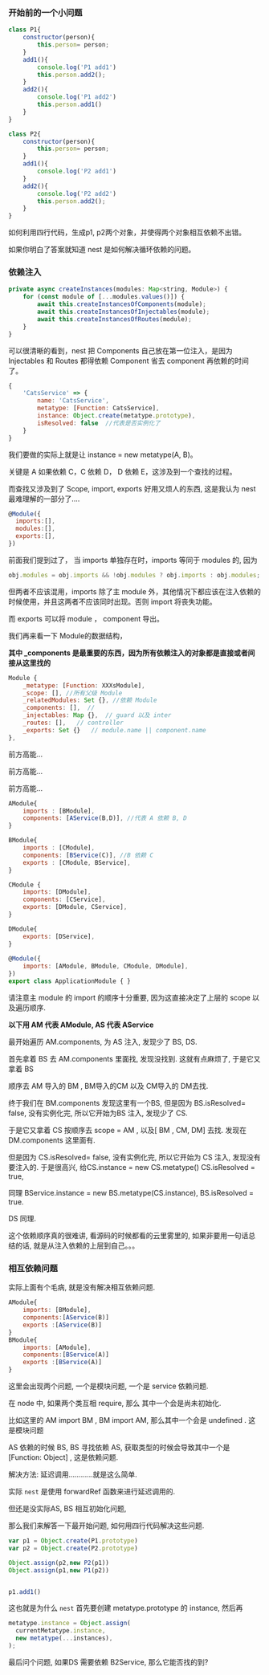 ### 开始前的一个小问题

```javascript
class P1{
	constructor(person){
		this.person= person;
	}
	add1(){
		console.log('P1 add1')
		this.person.add2();
	}
	add2(){
		console.log('P1 add2')
		this.person.add1()
	}
}

class P2{
	constructor(person){
		this.person= person;
	}
	add1(){
		console.log('P2 add1')
	}
	add2(){
		console.log('P2 add2')
		this.person.add2();
	}
}
```

如何利用四行代码，生成p1, p2两个对象，并使得两个对象相互依赖不出错。

如果你明白了答案就知道 nest 是如何解决循环依赖的问题。

### 依赖注入

```javascript
private async createInstances(modules: Map<string, Module>) {    
    for (const module of [...modules.values()]) {      
        await this.createInstancesOfComponents(module);      
        await this.createInstancesOfInjectables(module);      
        await this.createInstancesOfRoutes(module);      
    }
}
```

可以很清晰的看到，nest 把 Components 自己放在第一位注入，是因为 Injectables 和 Routes 都得依赖 Component 省去 component 再依赖的时间了。

```javascript
{
	'CatsService' => { 
		name: 'CatsService',
		metatype: [Function: CatsService],
		instance: Object.create(metatype.prototype),
		isResolved: false  //代表是否实例化了
	} 
}
```

我们要做的实际上就是让 instance = new metatype(A, B)。

关键是 A 如果依赖 C，C 依赖 D， D 依赖 E，这涉及到一个查找的过程。

而查找又涉及到了 Scope, import, exports 好用又烦人的东西, 这是我认为 nest 最难理解的一部分了....

```javascript
@Module({
  imports:[],
  modules:[],
  exports:[],
})
```

前面我们提到过了， 当 imports 单独存在时，imports 等同于 modules 的, 因为

```javascript
obj.modules = obj.imports && !obj.modules ? obj.imports : obj.modules;
```

但两者不应该混用，imports 除了主 module 外，其他情况下都应该在注入依赖的时候使用，并且这两者不应该同时出现。否则 import 将丧失功能。

而 exports 可以将 module ， component 导出。

我们再来看一下 Module的数据结构，

**其中 _components 是最重要的东西，因为所有依赖注入的对象都是直接或者间接从这里找的**

```javascript
Module {
	_metatype: [Function: XXXsModule],
	_scope: [], //所有父级 Module 
	_relatedModules: Set {}, //依赖 Module 
	_components: [],  // 
	_injectables: Map {},  // guard 以及 inter
	_routes: [],   // controller 
	_exports: Set {}   // module.name || component.name
},
```

前方高能...

前方高能...

前方高能...

```javascript
AModule{
	imports : [BModule],
	components: [AService(B,D)], //代表 A 依赖 B, D
}

BModule{
	imports : [CModule],
	components: [BService(C)], //B 依赖 C
	exports : [CModule, BService],
}

CModule {
	imports: [DModule],
	components: [CService], 
	exports: [DModule, CService],
}

DModule{
	exports: [DService],
}
    
@Module({
    imports: [AModule, BModule, CModule, DModule],
})
export class ApplicationModule { }
```

请注意主 module 的 import 的顺序十分重要, 因为这直接决定了上层的 scope 以及遍历顺序. 

**以下用 AM 代表 AModule, AS 代表 AService**

最开始遍历 AM.components, 为 AS 注入, 发现少了 BS, DS.

首先拿着 BS 去  AM.components 里面找, 发现没找到. 这就有点麻烦了, 于是它又拿着 BS 

顺序去 AM 导入的 BM , BM导入的CM 以及 CM导入的 DM去找. 

终于我们在 BM.components 发现这里有一个BS, 但是因为 BS.isResolved= false, 没有实例化完, 所以它开始为BS 注入, 发现少了 CS.

于是它又拿着 CS 按顺序去 scope = AM , 以及[ BM , CM,  DM] 去找. 发现在 DM.components 这里面有.

 但是因为 CS.isResolved= false, 没有实例化完, 所以它开始为 CS 注入, 发现没有要注入的. 于是很高兴, 给CS.instance = new CS.metatype() CS.isResolved = true, 

同理 BService.instance = new BS.metatype(CS.instance), BS.isResolved = true.

DS 同理. 



这个依赖顺序真的很难讲,  看源码的时候都看的云里雾里的, 如果非要用一句话总结的话, 就是从注入依赖的上层到自己。。。



### 相互依赖问题

实际上面有个毛病, 就是没有解决相互依赖问题.

```javascript
AModule{
	imports: [BModule],
	components:[AService(B)]
	exports :[AService(B)]
}
BModule{
	imports: [AModule],
	components:[BService(A)]
	exports :[BService(A)]
}
```

这里会出现两个问题, 一个是模块问题, 一个是 service 依赖问题.

在 node 中, 如果两个类互相 require, 那么 其中一个会是尚未初始化.

比如这里的 AM import BM , BM import AM, 那么其中一个会是 undefined . 这是模块问题

AS 依赖的时候 BS, BS 寻找依赖 AS,  获取类型的时候会导致其中一个是 [Function: Object] , 这是依赖问题.



解决方法: 延迟调用............就是这么简单.

实际 `nest` 是使用 forwardRef 函数来进行延迟调用的.



但还是没实际AS, BS 相互初始化问题, 

那么我们来解答一下最开始问题, 如何用四行代码解决这些问题.

```javascript
var p1 = Object.create(P1.prototype)
var p2 = Object.create(P2.prototype)

Object.assign(p2,new P2(p1))
Object.assign(p1,new P1(p2))


p1.add1()
```

这也就是为什么 `nest` 首先要创建 metatype.prototype 的 instance, 然后再 

```javascript
metatype.instance = Object.assign(
  currentMetatype.instance,
  new metatype(...instances),
);
```



最后问个问题, 如果DS 需要依赖 B2Service, 那么它能否找的到?
